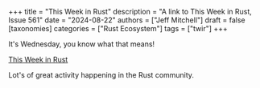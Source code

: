 +++
title = "This Week in Rust"
description = "A link to This Week in Rust, Issue 561"
date = "2024-08-22"
authors = ["Jeff Mitchell"]
draft = false
[taxonomies]
categories = ["Rust Ecosystem"]
tags = ["twir"]
+++

It's Wednesday, you know what that means!

[This Week in Rust](https://this-week-in-rust.org/blog/2024/08/21/this-week-in-rust-561/)

Lot's of great activity happening in the Rust community.
